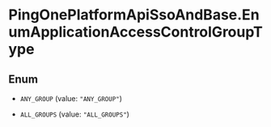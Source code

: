 # PingOnePlatformApiSsoAndBase.EnumApplicationAccessControlGroupType

## Enum


* `ANY_GROUP` (value: `"ANY_GROUP"`)

* `ALL_GROUPS` (value: `"ALL_GROUPS"`)


